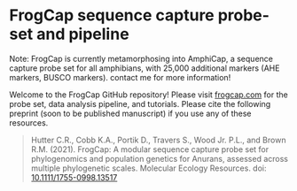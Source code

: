 # FrogCap sequence capture probe-set and pipeline

Note: FrogCap is currently metamorphosing into AmphiCap, a sequence capture probe set for all amphibians, with 25,000 additional markers (AHE markers, BUSCO markers). contact me for more information! 

Welcome to the FrogCap GitHub repository! Please visit [frogcap.com](http://frogcap.com) for the probe set, data analysis pipeline, and tutorials. Please cite the following preprint (soon to be published manuscript) if you use any of these resources. 

> Hutter C.R., Cobb K.A., Portik D., Travers S., Wood Jr. P.L., and Brown R.M. (2021). FrogCap: A modular sequence capture probe set for phylogenomics and population genetics for Anurans, assessed across multiple phylogenetic scales. Molecular Ecology Resources. doi: [10.1111/1755-0998.13517](https://doi.org/10.1111/1755-0998.13517)
